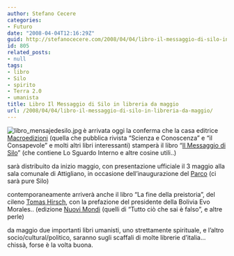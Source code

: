 ```yaml
---
author: Stefano Cecere
categories:
- Futuro
date: "2008-04-04T12:16:29Z"
guid: http://stefanocecere.com/2008/04/04/libro-il-messaggio-di-silo-in-libreria-da-maggio/
id: 805
related_posts:
- null
tags:
- libro
- Silo
- spirito
- Terra 2.0
- umanista
title: Libro Il Messaggio di Silo in libreria da maggio
url: /2008/04/04/libro-il-messaggio-di-silo-in-libreria-da-maggio/
---
```


<img src='http://stefanocecere.com/wp-content/uploads/sites/3/2008/04/libro_mensajedesilo.jpg' alt='libro_mensajedesilo.jpg' align="left" />è arrivata oggi la conferma che la casa editrice [Macroedizioni](http://www.macroedizioni.it/) (quella che pubblica rivista &#8220;Scienza e Conoscenza&#8221; e &#8220;il Consapevole&#8221; e molti altri libri interessanti) stamperà il libro &#8220;[Il Messaggio di Silo](http://www.silo.net)&#8221; (che contiene Lo Sguardo Interno e altre cosine utili..)

sarà distribuito da inizio maggio, con presentazione ufficiale il 3 maggio alla sala comunale di Attigliano, in occasione dell&#8217;inaugurazione del [Parco](http://www.parcoattigliano.eu) (ci sarà pure Silo)

contemporaneamente arriverà anche il libro &#8220;La fine della preistoria&#8221;, del cileno [Tomas Hirsch](http://www.tomashirsch.org), con la prefazione del presidente della Bolivia Evo Morales.. (edizione [Nuovi Mondi](http://www.nuovimondi.info/) (quelli di &#8220;Tutto ciò che sai è falso&#8221;, e altre perle)

da maggio due importanti libri umanisti, uno strettamente spirituale, e l&#8217;altro socio/cultural/politico, saranno sugli scaffali di molte librerie d&#8217;italia&#8230; chissà, forse è la volta buona.